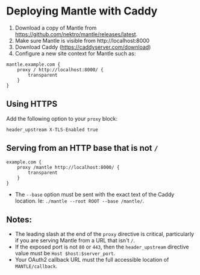 # Deploying Mantle with Caddy

1. Download a copy of Mantle from https://github.com/nektro/mantle/releases/latest.
2. Make sure Mantle is visible from http://localhost:8000
3. Download Caddy (https://caddyserver.com/download)
4. Configure a new site context for Mantle such as:

```caddy
mantle.example.com {
    proxy / http://localhost:8000/ {
        transparent
    }
}
```

## Using HTTPS
Add the following option to your ``proxy`` block:
```caddy
header_upstream X-TLS-Enabled true
```

## Serving from an HTTP base that is not `/`
```caddy
example.com {
    proxy /mantle http://localhost:8000/ {
        transparent
    }
}
```

- The `--base` option must be sent with the exact text of the Caddy location. Ie: `./mantle --root ROOT --base /mantle/`.

## Notes:
- The leading slash at the end of the `proxy` directive is critical, particularly if you are serving Mantle from a URL that isn't `/`.
- If the exposed port is not `80` or `443`, then the `header_upstream` directive value must be `Host $host:$server_port`.
- Your OAuth2 callback URL must the full accessible location of `MANTLE/callback`.
